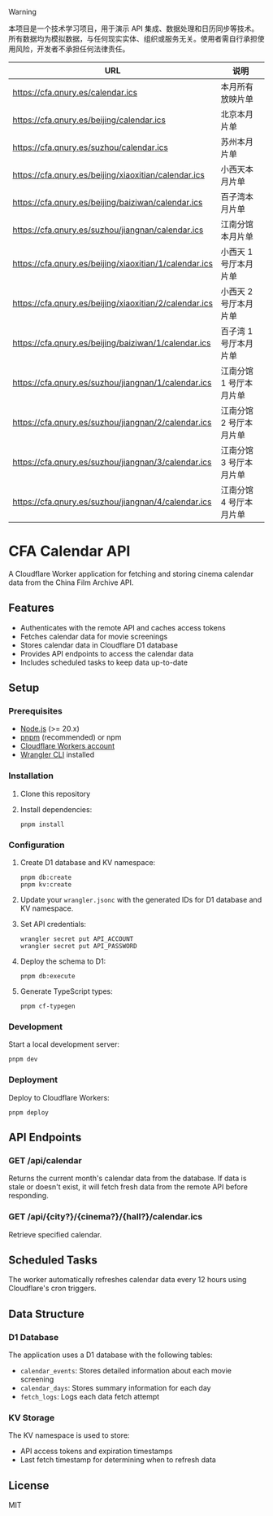 
> [!warning]
>
> 本项目是一个技术学习项目，用于演示 API 集成、数据处理和日历同步等技术。所有数据均为模拟数据，与任何现实实体、组织或服务无关。使用者需自行承担使用风险，开发者不承担任何法律责任。

| URL                                                      | 说明            |
| -------------------------------------------------------- | ------------- |
| <https://cfa.qnury.es/calendar.ics>                      | 本月所有放映片单      |
| <https://cfa.qnury.es/beijing/calendar.ics>              | 北京本月片单        |
| <https://cfa.qnury.es/suzhou/calendar.ics>               | 苏州本月片单        |
| <https://cfa.qnury.es/beijing/xiaoxitian/calendar.ics>   | 小西天本月片单       |
| <https://cfa.qnury.es/beijing/baiziwan/calendar.ics>     | 百子湾本月片单       |
| <https://cfa.qnury.es/suzhou/jiangnan/calendar.ics>      | 江南分馆本月片单      |
| <https://cfa.qnury.es/beijing/xiaoxitian/1/calendar.ics> | 小西天 1 号厅本月片单  |
| <https://cfa.qnury.es/beijing/xiaoxitian/2/calendar.ics> | 小西天 2 号厅本月片单  |
| <https://cfa.qnury.es/beijing/baiziwan/1/calendar.ics>   | 百子湾 1 号厅本月片单  |
| <https://cfa.qnury.es/suzhou/jiangnan/1/calendar.ics>    | 江南分馆 1 号厅本月片单 |
| <https://cfa.qnury.es/suzhou/jiangnan/2/calendar.ics>    | 江南分馆 2 号厅本月片单 |
| <https://cfa.qnury.es/suzhou/jiangnan/3/calendar.ics>    | 江南分馆 3 号厅本月片单 |
| <https://cfa.qnury.es/suzhou/jiangnan/4/calendar.ics>    | 江南分馆 4 号厅本月片单 |

# CFA Calendar API

A Cloudflare Worker application for fetching and storing cinema calendar data from the China Film Archive API.

## Features

- Authenticates with the remote API and caches access tokens
- Fetches calendar data for movie screenings
- Stores calendar data in Cloudflare D1 database
- Provides API endpoints to access the calendar data
- Includes scheduled tasks to keep data up-to-date

## Setup

### Prerequisites

- [Node.js](https://nodejs.org/) (>= 20.x)
- [pnpm](https://pnpm.io/) (recommended) or npm
- [Cloudflare Workers account](https://dash.cloudflare.com/sign-up/workers)
- [Wrangler CLI](https://developers.cloudflare.com/workers/wrangler/get-started/) installed

### Installation

1. Clone this repository
2. Install dependencies:

   ```
   pnpm install
   ```

### Configuration

1. Create D1 database and KV namespace:

   ```
   pnpm db:create
   pnpm kv:create
   ```

2. Update your `wrangler.jsonc` with the generated IDs for D1 database and KV namespace.
3. Set API credentials:

   ```
   wrangler secret put API_ACCOUNT
   wrangler secret put API_PASSWORD
   ```

4. Deploy the schema to D1:

   ```
   pnpm db:execute
   ```

5. Generate TypeScript types:

   ```
   pnpm cf-typegen
   ```

### Development

Start a local development server:

```
pnpm dev
```

### Deployment

Deploy to Cloudflare Workers:

```
pnpm deploy
```

## API Endpoints

### GET /api/calendar

Returns the current month's calendar data from the database. If data is stale or doesn't exist, it will fetch fresh data from the remote API before responding.

### GET /api/{city?}/{cinema?}/{hall?}/calendar.ics

Retrieve specified calendar.

## Scheduled Tasks

The worker automatically refreshes calendar data every 12 hours using Cloudflare's cron triggers.

## Data Structure

### D1 Database

The application uses a D1 database with the following tables:

- `calendar_events`: Stores detailed information about each movie screening
- `calendar_days`: Stores summary information for each day
- `fetch_logs`: Logs each data fetch attempt

### KV Storage

The KV namespace is used to store:

- API access tokens and expiration timestamps
- Last fetch timestamp for determining when to refresh data

## License

MIT
